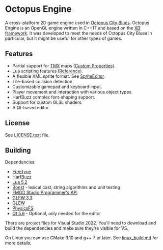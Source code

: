 # Octopus Engine

A cross-platform 2D game engine used in [Octopus City Blues](http://octopuscityblues.com). Octopus Engine is an OpenGL engine written in C++17 and based on the [XD framework](https://github.com/rekotiira/xd). It was developed to meet the needs of Octopus City Blues in particular, but it might be useful for other types of games.

## Features

* Partial support for [TMX](https://github.com/bjorn/tiled/wiki/TMX-Map-Format) maps ([Custom Properties](https://docs.google.com/document/d/1Y_l-yU-Zg7KF5-RJbVpVyhJKy6W4WEt6V1TbZNigI7Y/edit?usp=sharing)).
* Lua scripting features ([Reference](https://docs.google.com/document/d/1GTJ0rVu4J4hg0B49IqWwUqUE9--KCmZ0tMyc6UBsYsE/edit?usp=sharing)).
* A flexible XML sprite format. See [SpriteEditor](https://bitbucket.org/firas_assaad/spriteeditor).
* Tile-based collision detection.
* Customizable gamepad and keyboard input.
* Player movement and interaction with various object types.
* HarfBuzz complex font-shaping support.
* Support for custom GLSL shaders.
* A Qt-based editor.

## License

See [LICENSE.text](LICENSE.txt) file.

## Building

Dependencies:

* [FreeType](http://www.freetype.org/index.html)
* [HarfBuzz](https://www.freedesktop.org/wiki/Software/HarfBuzz/)
* [Lua 5.2](http://www.lua.org/)
* [Boost](http://www.boost.org/) - lexical cast, string algorithms and unit testing
* [FMOD Studio Programmer's API](http://www.fmod.org/download/)
* [GLFW 3.3](http://www.glfw.org/)
* [GLEW](http://glew.sourceforge.net/)
* [PhysicsFS](https://icculus.org/physfs/)
* [Qt 5.6](https://www.qt.io/) - Optional, only needed for the editor
  
There are project files for Visual Studio 2022. You'll need to download and build the dependencies and make sure they're visible for VS.

On Linux you can use CMake 3.10 and g++ 7 or later. See [linux_build.md](doc/linux_build.md) for more details.
